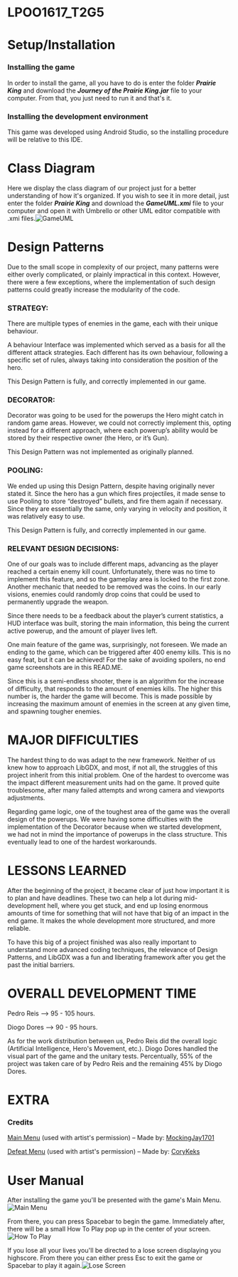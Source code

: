 # LPOO1617_T2G5

# **Setup/Installation**

### Installing the game

In order to install the game, all you have to do is enter the folder _**Prairie King**_ and download the _**Journey of the Prairie King.jar**_ file to your computer. From that, you just need to run it and that's it.

### Installing the development environment

This game was developed using Android Studio, so the installing procedure will be relative to this IDE.

# **Class Diagram**
Here we display the class diagram of our project just for a better understanding of how it's organized. If you wish to see it in more detail, just enter the folder _**Prairie King**_ and download the _**GameUML.xmi**_ file to your computer and open it with Umbrello or other UML editor compatible with .xmi files.![GameUML]({{site.baseurl}}/http://imgur.com/a/eVNK9)

# **Design Patterns**

Due to the small scope in complexity of our project, many patterns were either overly complicated, or plainly impractical in this context. However, there were a few exceptions, where the implementation of such design patterns could greatly increase the modularity of the code.
	
### STRATEGY:
There are multiple types of enemies in the game, each with their unique behaviour. 

A behaviour Interface was implemented which served as a basis for all the different attack strategies. Each different has its own behaviour, following a specific set of rules, always taking into consideration the position of the hero.

This Design Pattern is fully, and correctly implemented in our game. 

### DECORATOR: 

Decorator was going to be used for the powerups the Hero might catch in random game areas. However, we could not correctly implement this, opting instead for a different approach, where each powerup’s ability would be stored by their respective owner (the Hero, or it’s Gun). 

This Design Pattern was not implemented as originally planned.
	
### POOLING:

We ended up using this Design Pattern, despite having originally never stated it. Since the hero has a gun which fires projectiles, it made sense to use Pooling to store “destroyed” bullets, and fire them again if necessary. Since they are essentially the same, only varying in velocity and position, it was relatively easy to use.

This Design Pattern is fully, and correctly implemented in our game.

### RELEVANT DESIGN DECISIONS:

One of our goals was to include different maps, advancing as the player reached a certain enemy kill count. Unfortunately, there was no time to implement this feature, and so the gameplay area is locked to the first zone. Another mechanic that needed to be removed was the coins. In our early visions, enemies could randomly drop coins that could be used to permanently upgrade the weapon.

Since there needs to be a feedback about the player’s current statistics, a HUD interface was built, storing the main information, this being the current active powerup, and the amount of player lives left.

One main feature of the game was, surprisingly, not foreseen. We made an ending to the game, which can be triggered after 400 enemy kills. This is no easy feat, but it can be achieved! For the sake of avoiding spoilers, no end game screenshots are in this READ.ME.

Since this is a semi-endless shooter, there is an algorithm for the increase of difficulty, that responds to the amount of enemies kills. The higher this number is, the harder the game will become. This is made possible by increasing the maximum amount of enemies in the screen at any given time, and spawning tougher enemies.

# **MAJOR DIFFICULTIES**

The hardest thing to do was adapt to the new framework. Neither of us knew how to approach LibGDX, and most, if not all, the struggles of this project inherit from this initial problem. One of the hardest to overcome was the impact different measurement units had on the game. It proved quite troublesome, after many failed attempts and wrong camera and viewports adjustments.

Regarding game logic, one of the toughest area of the game was the overall design of the powerups. We were having some difficulties with the implementation of the Decorator because when we started development, we had not in mind the importance of powerups in the class structure. This eventually lead to one of the hardest workarounds.

# **LESSONS LEARNED**

After the beginning of the project, it became clear of just how important it is to plan and have deadlines. These two can help a lot during mid-development hell, where you get stuck, and end up losing enormous amounts of time for something that will not have that big of an impact in the end game. It makes the whole development more structured, and more reliable. 

To have this big of a project finished was also really important to understand more advanced coding techniques, the relevance of Design Patterns, and LibGDX was a fun and liberating framework after you get the past the initial barriers.

# **OVERALL DEVELOPMENT TIME**

Pedro Reis –> 95 - 105 hours.

Diogo Dores –> 90 - 95 hours.

As for the work distribution between us, Pedro Reis did the overall logic (Artificial Intelligence, Hero's Movement, etc.). Diogo Dores handled the visual part of the game and the unitary tests. Percentually, 55% of the project was taken care of by Pedro Reis and the remaining 45% by Diogo Dores. 


# **EXTRA**

### Credits
[Main Menu](http://mockingjay1701.deviantart.com/art/Pixel-art-landscape-525082296) (used with artist's permission) – Made by: [MockingJay1701](http://mockingjay1701.deviantart.com/)

[Defeat Menu](http://corykeks.deviantart.com/art/Pixel-Art-Night-Forest-513462484) (used with artist's permission) – Made by: [CoryKeks](http://corykeks.deviantart.com/)

# **User Manual**

After installing the game you'll be presented with the game's Main Menu. ![Main Menu]({{site.baseurl}}/https://github.com/DiogoDores/LPOO1617_T2G5/blob/finalRelease/Prairie%20King/Screenshots%20LPOO/MainMenu.png)

From there, you can press Spacebar to begin the game. Immediately after, there will be a small How To Play pop up in the center of your screen. ![How To Play]({{site.baseurl}}/https://github.com/DiogoDores/LPOO1617_T2G5/blob/finalRelease/Prairie%20King/Screenshots%20LPOO/HowToPlay.png)

If you lose all your lives you'll be directed to a lose screen displaying you highscore. From there you can either press Esc to exit the game or Spacebar to play it again.![Lose Screen]({{site.baseurl}}/https://github.com/DiogoDores/LPOO1617_T2G5/blob/finalRelease/Prairie%20King/Screenshots%20LPOO/LoseScreen.png)


